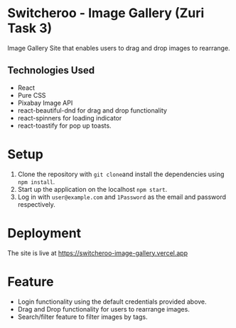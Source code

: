 # Switcheroo - Image Gallery (Zuri Task 3)

Image Gallery Site that enables users to drag and drop images to rearrange.

## Technologies Used

* React
* Pure CSS
* Pixabay Image API
* react-beautiful-dnd for drag and drop functionality
* react-spinners for loading indicator
* react-toastify for pop up toasts.

# Setup

1. Clone the repository with ```git clone```and install the dependencies using ```npm install```.
2. Start up the application on the localhost ```npm start```.
3. Log in with ```user@example.com``` and ```1Password``` as the email and password respectively.
   
# Deployment

The site is live at https://switcheroo-image-gallery.vercel.app

# Feature
* Login functionality using the default credentials provided above.
* Drag and Drop functionality for users to rearrange images.
* Search/filter feature to filter images by tags.
